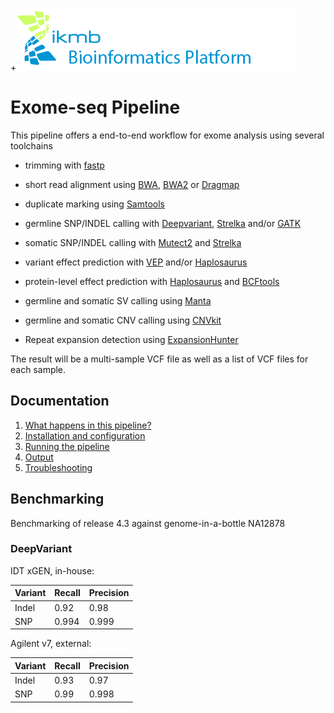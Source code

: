 +![](images/ikmb_bfx_logo.png)

# Exome-seq Pipeline

This pipeline offers a end-to-end workflow for exome analysis using several toolchains

- trimming with [fastp](https://github.com/OpenGene/fastp)

- short read alignment using [BWA](https://github.com/lh3/bwa), [BWA2](https://github.com/bwa-mem2/bwa-mem2) or [Dragmap](https://github.com/Illumina/DRAGMAP)

- duplicate marking using [Samtools](https://github.com/samtools/samtools)

- germline SNP/INDEL calling with [Deepvariant](https://github.com/google/deepvariant), [Strelka](https://github.com/Illumina/strelka) and/or [GATK](https://github.com/broadinstitute/gatk)

- somatic SNP/INDEL calling with [Mutect2](https://github.com/broadinstitute/gatk) and [Strelka](https://github.com/Illumina/strelka)

- variant effect prediction with [VEP](https://www.ensembl.org/info/docs/tools/vep/index.html) and/or [Haplosaurus](https://www.ensembl.org/info/docs/tools/vep/haplo/index.html)

- protein-level effect prediction with [Haplosaurus](https://www.ensembl.org/info/docs/tools/vep/haplo/index.html) and [BCFtools](https://samtools.github.io/bcftools/howtos/csq-calling.html)

- germline and somatic SV calling using [Manta](https://github.com/Illumina/manta)

- germline and somatic CNV calling using [CNVkit](https://github.com/etal/cnvkit)

- Repeat expansion detection using [ExpansionHunter](https://github.com/Illumina/ExpansionHunter)

The result will be a multi-sample VCF file as well as a list of VCF files for each sample.

## Documentation 

1. [What happens in this pipeline?](docs/pipeline.md)
2. [Installation and configuration](docs/installation.md)
3. [Running the pipeline](docs/usage.md)
4. [Output](docs/output.md)
5. [Troubleshooting](docs/troubleshooting.md)

## Benchmarking

Benchmarking of release 4.3  against genome-in-a-bottle NA12878

### DeepVariant

IDT xGEN, in-house:

| Variant  | Recall | Precision |
| -------- | ------ | --------- |
| Indel    | 0.92   | 0.98      |
| SNP      | 0.994  | 0.999     |

Agilent v7, external:

| Variant  | Recall | Precision |
| -------- | ------ | --------- |
| Indel    | 0.93   | 0.97      |
| SNP      | 0.99   | 0.998     |


